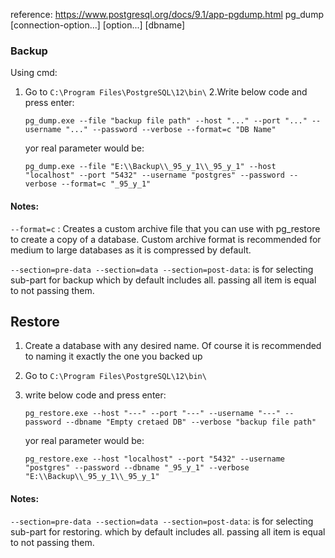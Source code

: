 reference:
https://www.postgresql.org/docs/9.1/app-pgdump.html
pg_dump [connection-option...] [option...] [dbname]

### Backup

Using cmd:
1. Go to `C:\Program Files\PostgreSQL\12\bin\`
2.Write below code and press enter: 
    
    `pg_dump.exe --file "backup file path" --host "..." --port "..." --username "..." --password --verbose --format=c "DB Name"`
    
    yor real parameter would be:
    
    `pg_dump.exe --file "E:\\Backup\\_95_y_1\\_95_y_1" --host "localhost" --port "5432" --username "postgres" --password --verbose --format=c "_95_y_1"`

#### Notes:

`--format=c`   : Creates a custom archive file that you can use with pg_restore to create a copy of a database. Custom archive format is recommended for medium to large databases as it is compressed by default.

`--section=pre-data --section=data --section=post-data`: is for selecting sub-part for backup which by default includes all. passing all item is equal to not passing them.

## Restore
1. Create a database with any desired name. Of course it is recommended to naming it exactly the one you backed up 
2. Go to `C:\Program Files\PostgreSQL\12\bin\`
3. write below code and press enter: 

    `pg_restore.exe --host "---" --port "---" --username "---" --password --dbname "Empty cretaed DB" --verbose "backup file path"`
    
     yor real parameter would be:
     
    `pg_restore.exe --host "localhost" --port "5432" --username "postgres" --password --dbname "_95_y_1" --verbose "E:\\Backup\\_95_y_1\\_95_y_1"`
    

#### Notes:  
 `--section=pre-data --section=data --section=post-data`: is for selecting sub-part for restoring. which by default includes all. passing all item is equal to not passing them.
